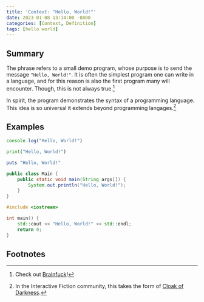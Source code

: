```yaml
---
title: 'Context: "Hello, World!"'
date: 2023-01-08 13:14:00 -0800
categories: [Context, Definition]
tags: [hello world]
---
```

## Summary

The phrase refers to a small demo program, whose purpose is to send the message `"Hello, World!"`. It is often the simplest program one can write in a language, and for this reason is also the first program many will encounter. Though, this is not always true.[^1]

In spirit, the program demonstrates the syntax of a programming language. This idea is so universal it extends beyond programming langages.[^2]

## Examples
<small></small>
```javascript
console.log("Hello, World!")
```

```python
print("Hello, World!")
```

```rb
puts "Hello, World!"
```

```java
public class Main {
    public static void main(String args[]) {
        System.out.println("Hello, World!");
    }	
}
```

```c++
#include <iostream>

int main() {
    std::cout << "Hello, World!" << std::endl;
    return 0;
}
```

## Footnotes

[^1]: Check out [Brainfuck](https://en.wikipedia.org/wiki/Brainfuck#Hello_World!)!
[^2]: In the Interactive Fiction community, this takes the form of [Cloak of Darkness](https://www.ifwiki.org/Cloak_of_Darkness).